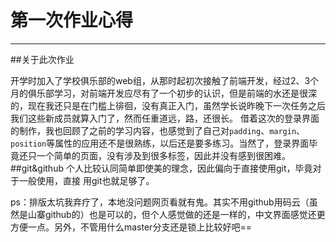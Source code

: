﻿# 第一次作业心得
***
##关于此次作业

开学时加入了学校俱乐部的web组，从那时起初次接触了前端开发，经过2、3个月的俱乐部学习，对前端开发应尽有了一个初步的认识，但是前端的水还是很深的，现在我还只是在门槛上徘徊，没有真正入门，虽然学长说昨晚下一次任务之后我们这些新成员就算入门了，然而任重道远，路，还很长。
    借着这次的登录界面的制作，我也回顾了之前的学习内容，也感觉到了自己对`padding`、`margin`、 `position`等属性的应用还不是很熟练，以后还是要多练习。当然了，登录界面毕竟还只一个简单的页面，没有涉及到很多标签，因此并没有感到很困难。
##git&github
个人比较认同简单即使美的理念，因此偏向于直接使用git，毕竟对于一般使用，直接  用git也就足够了。

ps：排版太坑我弃疗了，本地没问题网页看就有鬼。其实不用github用码云（虽然是山寨github的）也是可以的，但个人感觉做的还是一样的，中文界面感觉还更方便一点。另外，不管用什么master分支还是锁上比较好吧==
